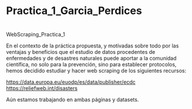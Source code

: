 # Practica_1_Garcia_Perdices
# 
WebScraping_Practica_1

En el contexto de la práctica propuesta, y motivadas sobre todo por las ventajas y beneficios que el estudio de datos procedentes de enfermedades y de desastres naturales puede aportar a la comunidad científica, no solo para la prevención, sino para establecer protocolos, hemos decidido estudiar y hacer web scraping de los siguientes recursos:

https://data.europa.eu/euodp/es/data/publisher/ecdc   
https://reliefweb.int/disasters  

Aún estamos trabajando en ambas páginas y datasets.
